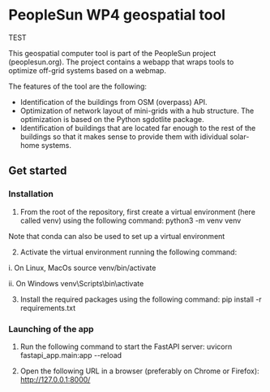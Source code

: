# PeopleSun WP4 geospatial tool

TEST 

This geospatial computer tool is part of the PeopleSun project (peoplesun.org).
The project contains a webapp that wraps tools to optimize off-grid systems based on a webmap.

The features of the tool are the following:

- Identification of the buildings from OSM (overpass) API.
- Optimization of network layout of mini-grids with a hub structure. The optimization is based on the Python sgdotlite package.
- Identification of buildings that are located far enough to the rest of the buildings so that it makes sense to provide them with idividual solar-home systems.


## Get started

### Installation

1. From the root of the repository, first create a virtual environment (here called venv) using the following command:
   python3 -m venv venv

Note that conda can also be used to set up a virtual environment

2. Activate the virtual environment running the following command:

i. On Linux, MacOs
source venv/bin/activate

ii. On Windows
venv\Scripts\bin\activate

3. Install the required packages using the following command:
   pip install -r requirements.txt

### Launching of the app

1. Run the following command to start the FastAPI server:
   uvicorn fastapi_app.main:app --reload

2. Open the following URL in a browser (preferably on Chrome or Firefox):
   http://127.0.0.1:8000/
